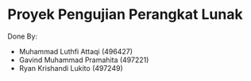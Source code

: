 # Proyek Pengujian Perangkat Lunak
Done By:
- Muhammad Luthfi Attaqi (496427)
- Gavind Muhammad Pramahita (497221)
- Ryan Krishandi Lukito (497249)
